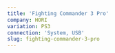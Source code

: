 ```yaml
---
title: 'Fighting Commander 3 Pro'
company: HORI
variation: PS3
connection: 'System, USB'
slug: fighting-commander-3-pro
---
```

